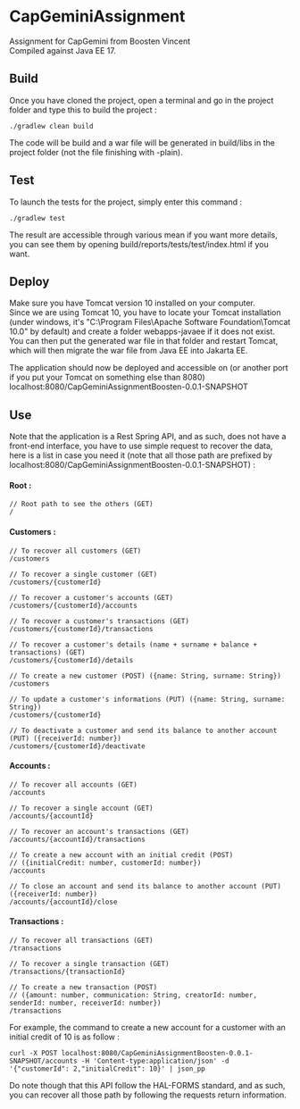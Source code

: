 # CapGeminiAssignment
Assignment for CapGemini from Boosten Vincent  
Compiled against Java EE 17.  
  
## Build
Once you have cloned the project, open a terminal and go in the project folder and type this to build the project :  
```
./gradlew clean build
```
The code will be build and a war file will be generated in build/libs in the project folder (not the file finishing with -plain).  
  
## Test
To launch the tests for the project, simply enter this command :  
```
./gradlew test
```
The result are accessible through various mean if you want more details, you can see them by opening build/reports/tests/test/index.html if you want.  
  
## Deploy
Make sure you have Tomcat version 10 installed on your computer.  
Since we are using Tomcat 10, you have to locate your Tomcat installation (under windows, it's "C:\Program Files\Apache Software Foundation\Tomcat 10.0" by default) and create a folder webapps-javaee if it does not exist.  
You can then put the generated war file in that folder and restart Tomcat, which will then migrate the war file from Java EE into Jakarta EE.  
  
The application should now be deployed and accessible on (or another port if you put your Tomcat on something else than 8080) localhost:8080/CapGeminiAssignmentBoosten-0.0.1-SNAPSHOT  

## Use
Note that the application is a Rest Spring API, and as such, does not have a front-end interface, you have to use simple request to recover the data, here is a list in case you need it (note that all those path are prefixed by localhost:8080/CapGeminiAssignmentBoosten-0.0.1-SNAPSHOT) :  
#### Root :  
```
// Root path to see the others (GET)
/
```
#### Customers :  
```
// To recover all customers (GET)
/customers
```
```
// To recover a single customer (GET)
/customers/{customerId}
```
```
// To recover a customer's accounts (GET)
/customers/{customerId}/accounts
```
```
// To recover a customer's transactions (GET)
/customers/{customerId}/transactions
```
```
// To recover a customer's details (name + surname + balance + transactions) (GET)
/customers/{customerId}/details
```
```
// To create a new customer (POST) ({name: String, surname: String})
/customers
```
```
// To update a customer's informations (PUT) ({name: String, surname: String})
/customers/{customerId}
```
```
// To deactivate a customer and send its balance to another account (PUT) ({receiverId: number})
/customers/{customerId}/deactivate
```
#### Accounts :  
```
// To recover all accounts (GET)
/accounts
```
```
// To recover a single account (GET)
/accounts/{accountId}
```
```
// To recover an account's transactions (GET)
/accounts/{accountId}/transactions
```
```
// To create a new account with an initial credit (POST)  
// ({initialCredit: number, customerId: number})
/accounts
```
```
// To close an account and send its balance to another account (PUT) ({receiverId: number})
/accounts/{accountId}/close
```
#### Transactions :  
```
// To recover all transactions (GET)
/transactions
```
```
// To recover a single transaction (GET)
/transactions/{transactionId}
```
```
// To create a new transaction (POST)  
// ({amount: number, communication: String, creatorId: number, senderId: number, receiverId: number})
/transactions
```
  
For example, the command to create a new account for a customer with an initial credit of 10 is as follow :  
```
curl -X POST localhost:8080/CapGeminiAssignmentBoosten-0.0.1-SNAPSHOT/accounts -H 'Content-type:application/json' -d '{"customerId": 2,"initialCredit": 10}' | json_pp
```
  
Do note though that this API follow the HAL-FORMS standard, and as such, you can recover all those path by following the requests return information.